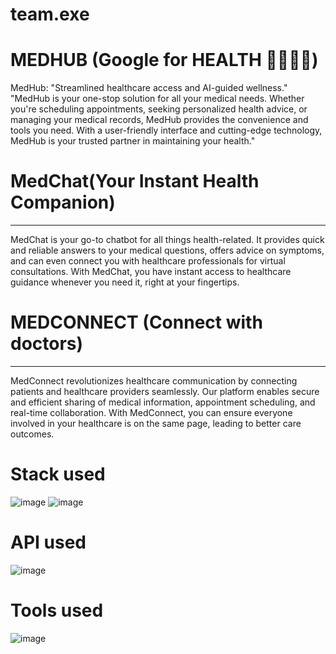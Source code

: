# team.exe
# MEDHUB (Google for HEALTH 👩‍⚕️📝💊)

MedHub: "Streamlined healthcare access and AI-guided wellness."
"MedHub is your one-stop solution for all your medical needs. Whether you're scheduling appointments, seeking personalized health advice, or managing your medical records, MedHub provides the convenience and tools you need. With a user-friendly interface and cutting-edge technology, MedHub is your trusted partner in maintaining your health."

# MedChat(Your Instant Health Companion)
---------------------------------------------

MedChat is your go-to chatbot for all things health-related. It provides quick and reliable answers to your medical questions, offers advice on symptoms, and can even connect you with healthcare professionals for virtual consultations. With MedChat, you have instant access to healthcare guidance whenever you need it, right at your fingertips.


# MEDCONNECT (Connect with doctors)
---------------------------------------------
MedConnect revolutionizes healthcare communication by connecting patients and healthcare providers seamlessly. Our platform enables secure and efficient sharing of medical information, appointment scheduling, and real-time collaboration. With MedConnect, you can ensure everyone involved in your healthcare is on the same page, leading to better care outcomes.

# Stack used

![image](https://github.com/sypase/team.exe/assets/144668261/b04b56b0-9adf-492d-88de-0295b98febd8)
![image](https://github.com/sypase/team.exe/assets/144668261/a7bc7f49-ebe6-4108-b0a2-99a99e7494f9)


# API used

![image](https://github.com/sypase/team.exe/assets/144668261/f9d040ea-45ec-4683-880b-9410c026f582)


# Tools used

![image](https://github.com/sypase/team.exe/assets/144668261/6db63d04-6390-4ab0-b7d6-f617b6f010a2)

